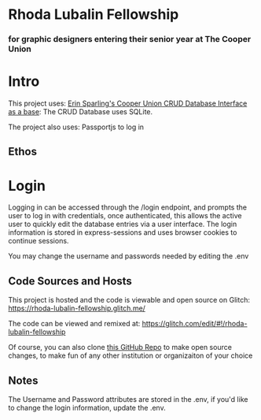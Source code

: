 # Rhoda Lubalin Fellowship
### for graphic designers entering their senior year at The Cooper Union

# Intro
This project uses:
[Erin Sparling's Cooper Union CRUD Database Interface as a base](https://glitch.com/edit/#!/cooper-union-sqlite-json-storage): 
The CRUD Database uses SQLite.

The project also uses:
Passportjs to log in

## Ethos






# Login

Logging in can be accessed through the /login endpoint, and prompts the user to log in with credentials, once authenticated, this allows the active user to quickly edit the database entries via a user interface. The login information is stored in express-sessions and uses browser cookies to continue sessions.

You may change the username and passwords needed by editing the .env

## Code Sources and Hosts
This project is hosted and the code is viewable and open source on Glitch:
https://rhoda-lubalin-fellowship.glitch.me/

The code can be viewed and remixed at: https://glitch.com/edit/#!/rhoda-lubalin-fellowship

Of course, you can also clone [this GitHub Repo](https://github.com/yure-r/XHTML-Final) to make open source changes, to make fun of any other institution or organizaiton of your choice

## Notes
The Username and Password attributes are stored in the .env, if you'd like to change the login information, update the .env.